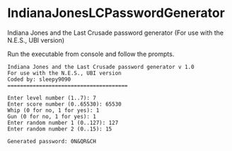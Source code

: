 # IndianaJonesLCPasswordGenerator
Indiana Jones and the Last Crusade password generator (For use with the N.E.S., UBI version)

Run the executable from console and follow the prompts.

```
Indiana Jones and the Last Crusade password generator v 1.0
For use with the N.E.S., UBI version
Coded by: sleepy9090
======================================

Enter level number (1..7): 7
Enter score number (0..65530): 65530
Whip (0 for no, 1 for yes): 1
Gun (0 for no, 1 for yes): 1
Enter random number 1 (0..127): 127
Enter random number 2 (0..15): 15

Generated password: 0N&QR&CH
```

